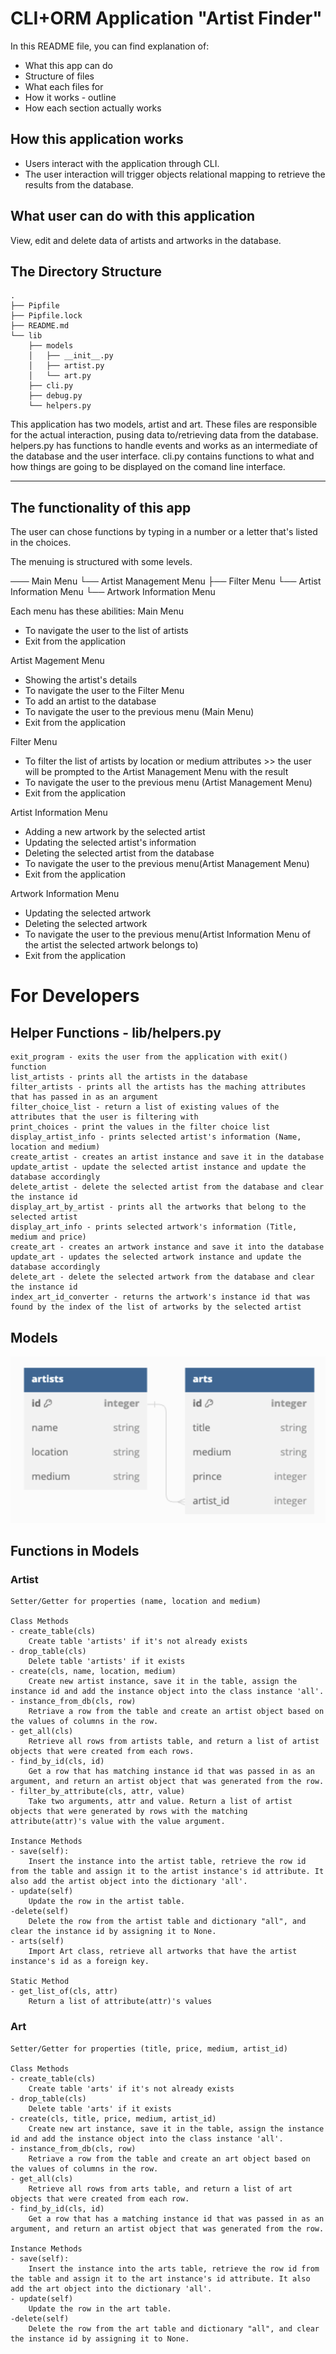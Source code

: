 # CLI+ORM Application "Artist Finder"

In this README file, you can find explanation of:
* What this app can do
* Structure of files
* What each files for
* How it works  - outline
* How each section actually works

## How this application works
- Users interact with the application through CLI.
- The user interaction will trigger objects relational mapping to retrieve the results from the database.

## What user can do with this application
View, edit and delete data of artists and artworks in the database.

## The Directory Structure

```console
.
├── Pipfile
├── Pipfile.lock
├── README.md
└── lib
    ├── models
    │   ├── __init__.py
    │   ├── artist.py
    │   └── art.py
    ├── cli.py
    ├── debug.py
    └── helpers.py
```

This application has two models, artist and art. These files are responsible for the actual interaction, pusing data to/retrieving data from the database.
helpers.py has functions to handle events and works as an intermediate of the database and the user interface.
cli.py contains functions to what and how things are going to be displayed on the comand line interface.

---

## The functionality of this app
The user can chose functions by typing in a number or a letter that's listed in the choices.

The menuing is structured with some levels.

─── Main Menu
    └── Artist Management Menu
        ├── Filter Menu
        └── Artist Information Menu
            └── Artwork Information Menu

Each menu has these abilities:
Main Menu
 - To navigate the user to the list of artists
 - Exit from the application

Artist Magement Menu
 - Showing the artist's details
 - To navigate the user to the Filter Menu
 - To add an artist to the database
 - To navigate the user to the previous menu (Main Menu)
 - Exit from the application

Filter Menu
 - To filter the list of artists by location or medium attributes >> the user will be prompted to the Artist Management Menu with the result
 - To navigate the user to the previous menu (Artist Management Menu)
 - Exit from the application

Artist Information Menu
 - Adding a new artwork by the selected artist
 - Updating the selected artist's information
 - Deleting the selected artist from the database
 - To navigate the user to the previous menu(Artist Management Menu)
 - Exit from the application

Artwork Information Menu
 - Updating the selected artwork
 - Deleting the selected artwork
 - To navigate the user to the previous menu(Artist Information Menu of the artist the selected artwork belongs to)
 - Exit from the application


# For Developers
## Helper Functions - lib/helpers.py
    exit_program - exits the user from the application with exit() function
    list_artists - prints all the artists in the database 
    filter_artists - prints all the artists has the maching attributes that has passed in as an argument
    filter_choice_list - return a list of existing values of the attributes that the user is filtering with
    print_choices - print the values in the filter choice list
    display_artist_info - prints selected artist's information (Name, location and medium)
    create_artist - creates an artist instance and save it in the database
    update_artist - update the selected artist instance and update the database accordingly
    delete_artist - delete the selected artist from the database and clear the instance id
    display_art_by_artist - prints all the artworks that belong to the selected artist
    display_art_info - prints selected artwork's information (Title, medium and price)
    create_art - creates an artwork instance and save it into the database
    update_art - updates the selected artwork instance and update the database accordingly
    delete_art - delete the selected artwork from the database and clear the instance id
    index_art_id_converter - returns the artwork's instance id that was found by the index of the list of artworks by the selected artist

## Models
![Alt text](image.png)

## Functions in Models
### Artist
    Setter/Getter for properties (name, location and medium)

    Class Methods
    - create_table(cls)
        Create table 'artists' if it's not already exists
    - drop_table(cls)
        Delete table 'artists' if it exists
    - create(cls, name, location, medium)
        Create new artist instance, save it in the table, assign the instance id and add the instance object into the class instance 'all'.
    - instance_from_db(cls, row)
        Retriave a row from the table and create an artist object based on the values of columns in the row.
    - get_all(cls)
        Retrieve all rows from artists table, and return a list of artist objects that were created from each rows.
    - find_by_id(cls, id)
        Get a row that has matching instance id that was passed in as an argument, and return an artist object that was generated from the row.
    - filter_by_attribute(cls, attr, value)
        Take two arguments, attr and value. Return a list of artist objects that were generated by rows with the matching attribute(attr)'s value with the value argument.

    Instance Methods
    - save(self):
        Insert the instance into the artist table, retrieve the row id from the table and assign it to the artist instance's id attribute. It also add the artist object into the dictionary 'all'.
    - update(self)
        Update the row in the artist table.
    -delete(self)
        Delete the row from the artist table and dictionary "all", and clear the instance id by assigning it to None.
    - arts(self)
        Import Art class, retrieve all artworks that have the artist instance's id as a foreign key.

    Static Method
    - get_list_of(cls, attr)
        Return a list of attribute(attr)'s values

### Art
    Setter/Getter for properties (title, price, medium, artist_id)

    Class Methods
    - create_table(cls)
        Create table 'arts' if it's not already exists
    - drop_table(cls)
        Delete table 'arts' if it exists
    - create(cls, title, price, medium, artist_id)
        Create new art instance, save it in the table, assign the instance id and add the instance object into the class instance 'all'.
    - instance_from_db(cls, row)
        Retriave a row from the table and create an art object based on the values of columns in the row.
    - get_all(cls)
        Retrieve all rows from arts table, and return a list of art objects that were created from each row.
    - find_by_id(cls, id)
        Get a row that has a matching instance id that was passed in as an argument, and return an artist object that was generated from the row.

    Instance Methods
    - save(self):
        Insert the instance into the arts table, retrieve the row id from the table and assign it to the art instance's id attribute. It also add the art object into the dictionary 'all'.
    - update(self)
        Update the row in the art table.
    -delete(self)
        Delete the row from the art table and dictionary "all", and clear the instance id by assigning it to None.
